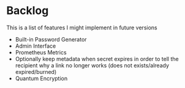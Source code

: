 # Backlog

This is a list of features I might implement in future versions

- Built-in Password Generator
- Admin Interface
- Prometheus Metrics
- Optionally keep metadata when secret expires in order to tell the recipient why a link no longer works (does not exists/already expired/burned)
- Quantum Encryption